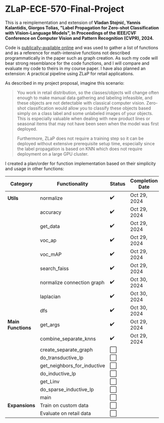 # ZLaP-ECE-570-Final-Project

This is a reimplementation and extension of **Vladan Stojnić, Yannis Kalantidis, Giorgos Tolias, "Label Propagation for Zero-shot Classification with Vision-Language Models", In Proceedings of the IEEE/CVF Conference on Computer Vision and Pattern Recognition (CVPR), 2024.**

Code is [publically-available online](https://github.com/vladan-stojnic/ZLaP/tree/main) and was used to gather a list of functions and as a reference for math-intensive functions not described programmatically in the paper such as graph creation. As such my code will bear strong resemblance for the code functions, and I will compare and evaluate my code to theirs in my course paper. I have also planned an extension: A practical pipeline using ZLaP for retail applications. 

As described in my project proposal, imagine this scenario:

> You work in retail distribution, so the classes/objects will change often enough to make manual data gathering and labeling infeasible, and these objects are not detectable with classical computer vision. Zero-shot classification would allow you to classify these objects based simply on a class label and some unlabeled images of your objects. This is especially valuable when dealing with new product lines or seasonal items that may not have been seen when the model was first deployed.
>
> Furthermore, ZLaP does not require a training step so it can be deployed without extensive prerequisite setup time, especially since the label propagation is based on KNN which does not require deployment on a large GPU cluster.

I created a plan/order for function implementation based on their simplicity and usage in other functions:

| **Category**       | **Functionality**                | **Status** | **Completion Date**     |
|--------------------|----------------------------------|------------|-------------------------|
| **Utils**          | normalize                       | ✔️         | Oct 29, 2024            |
|                    | accuracy                        | ✔️         | Oct 29, 2024            |
|                    | get_data                        | ✔️         | Oct 29, 2024            |
|                    | voc_ap                          | ✔️         | Oct 29, 2024            |
|                    | voc_mAP                         | ✔️         | Oct 29, 2024            |
|                    | search_faiss                    | ✔️         | Oct 29, 2024            |
|                    | normalize connection graph      | ✔️         | Oct 30, 2024        |
|                    | laplacian                       | ✔️         | Oct 30, 2024         |
|                    | dfs                             | ✔️         | Oct 30, 2024         |
| **Main Functions** | get_args                        | ✔️         | Oct 29, 2024            |
|                    | combine_separate_knns           | ✔️         | Oct 29, 2024            |
|                    | create_separate_graph           | ⬜         |                         |
|                    | do_transductive_lp              | ⬜         |                         |
|                    | get_neighbors_for_inductive     | ⬜         |                         |
|                    | do_inductive_lp                 | ⬜         |                         |
|                    | get_Linv                        | ⬜         |                         |
|                    | do_sparse_inductive_lp          | ⬜         |                         |
|                    | main                            | ⬜         |                         |
| **Expansions**     | Train on custom data            | ⬜         |                         |
|                    | Evaluate on retail data         | ⬜         |                         |
